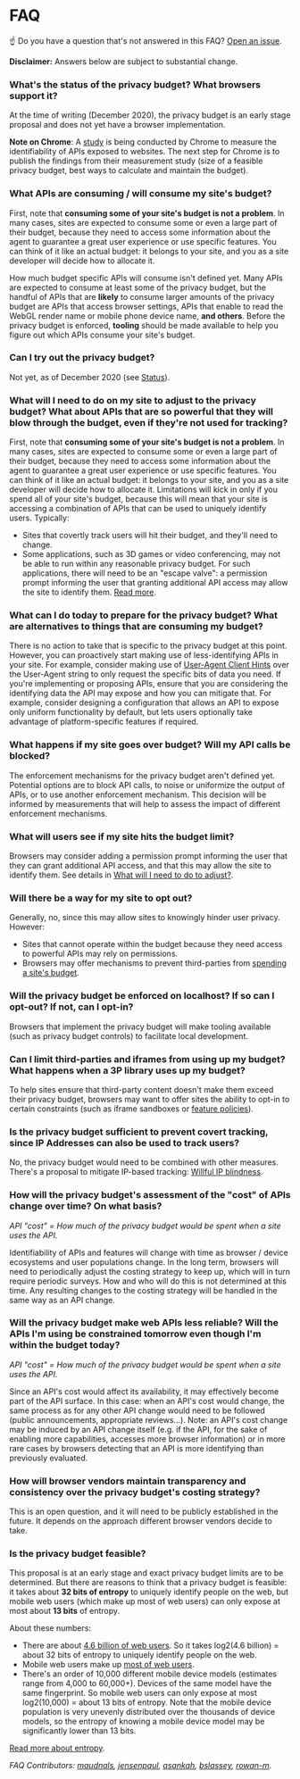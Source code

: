 # FAQ

☝️ Do you have a question that's not answered in this FAQ? [Open an
issue](https://github.com/bslassey/privacy-budget/issues).

**Disclaimer:** Answers below are subject to substantial change.

### What's the status of the privacy budget? What browsers support it?

At the time of writing (December 2020), the privacy budget is an early stage proposal and does not
yet have a browser implementation.

**Note on Chrome**: A [study](https://github.com/bslassey/privacy-budget#how-to-get-there) is being
conducted by Chrome to measure the identifiability of APIs exposed to websites. The next step for
Chrome is to publish the findings from their measurement study (size of a feasible privacy budget,
best ways to calculate and maintain the budget).

### What APIs are consuming / will consume my site's budget?

First, note that **consuming some of your site's budget is not a problem**. In many cases, sites are
expected to consume some or even a large part of their budget, because they need to access some
information about the agent to guarantee a great user experience or use specific features. You can
think of it like an actual budget: it belongs to your site, and you as a site developer will decide
how to allocate it.

How much budget specific APIs will consume isn't defined yet. Many APIs are expected to consume at
least some of the privacy budget, but the handful of APIs that are **likely** to consume larger
amounts of the privacy budget are APIs that access browser settings, APIs that enable to read the
WebGL render name or mobile phone device name, **and others**. Before the privacy budget is
enforced, **tooling** should be made available to help you figure out which APIs consume your site's
budget.

### Can I try out the privacy budget?

Not yet, as of December 2020 (see
[Status](#whats-the-status-of-the-privacy-budget-what-browsers-support-it)).

### What will I need to do on my site to adjust to the privacy budget? What about APIs that are so powerful that they will blow through the budget, even if they're not used for tracking?

First, note that **consuming some of your site's budget is not a problem**. In many cases, sites are
expected to consume some or even a large part of their budget, because they need to access some
information about the agent to guarantee a great user experience or use specific features. You can
think of it like an actual budget: it belongs to your site, and you as a site developer will decide
how to allocate it. Limitations will kick in only if you spend all of your site's budget, because
this will mean that your site is accessing a combination of APIs that can be used to uniquely
identify users. Typically:

- Sites that covertly track users will hit their budget, and they'll need to change.
- Some applications, such as 3D games or video conferencing, may not be able to run within any
  reasonable privacy budget. For such applications, there will need to be an "escape valve": a
  permission prompt informing the user that granting additional API access may allow the site to
  identify them. [Read more](https://github.com/bslassey/privacy-budget#exceptions).

### What can I do today to prepare for the privacy budget? What are alternatives to things that are consuming my budget?

There is no action to take that is specific to the privacy budget at this point. However, you can
proactively start making use of less-identifying APIs in your site. For example, consider making use
of [User-Agent Client Hints](https://web.dev/user-agent-client-hints/) over the User-Agent string to
only request the specific bits of data you need. If you're implementing or proposing APIs, ensure
that you are considering the identifying data the API may expose and how you can mitigate that. For
example, consider designing a configuration that allows an API to expose only uniform functionality
by default, but lets users optionally take advantage of platform-specific features if required.

### What happens if my site goes over budget? Will my API calls be blocked?

The enforcement mechanisms for the privacy budget aren't defined yet. Potential options are to block
API calls, to noise or uniformize the output of APIs, or to use another enforcement mechanism. This
decision will be informed by measurements that will help to assess the impact of different
enforcement mechanisms.

### What will users see if my site hits the budget limit?

Browsers may consider adding a permission prompt informing the user that they can grant additional
API access, and that this may allow the site to identify them. See details in [What will I need to
do to
adjust?](#what-will-i-need-to-do-on-my-site-to-adjust-to-the-privacy-budget-what-about-apis-that-are-so-powerful-that-they-will-blow-through-the-budget-even-if-theyre-not-used-for-tracking).

### Will there be a way for my site to opt out?

Generally, no, since this may allow sites to knowingly hinder user privacy. However:

- Sites that cannot operate within the budget because they need access to powerful APIs may rely on
  permissions.
- Browsers may offer mechanisms to prevent third-parties from [spending a site's
  budget](#can-i-limit-third-parties-and-iframes-from-using-up-my-budget-what-happens-when-a-3p-library-uses-up-my-budget).

### Will the privacy budget be enforced on localhost? If so can I opt-out? If not, can I opt-in?

Browsers that implement the privacy budget will make tooling available (such as privacy budget
controls) to facilitate local development.

### Can I limit third-parties and iframes from using up my budget? What happens when a 3P library uses up my budget?

To help sites ensure that third-party content doesn't make them exceed their privacy budget,
browsers may want to offer sites the ability to opt-in to certain constraints (such as iframe
sandboxes or [feature
policies](https://developer.mozilla.org/en-US/docs/Web/HTTP/Headers/Feature-Policy)).

### Is the privacy budget sufficient to prevent covert tracking, since IP Addresses can also be used to track users?

No, the privacy budget would need to be combined with other measures. There's a proposal to mitigate
IP-based tracking: [Willful IP blindness](https://github.com/bslassey/ip-blindness).

### How will the privacy budget's assessment of the "cost" of APIs change over time? On what basis?

_API "cost" = How much of the privacy budget would be spent when a site uses the API._

Identifiability of APIs and features will change with time as browser / device ecosystems and user
populations change. In the long term, browsers will need to periodically adjust the costing strategy
to keep up, which will in turn require periodic surveys. How and who will do this is not determined
at this time. Any resulting changes to the costing strategy will be handled in the same way as an
API change.

### Will the privacy budget make web APIs less reliable? Will the APIs I'm using be constrained tomorrow even though I'm within the budget today?

_API "cost" = How much of the privacy budget would be spent when a site uses the API._

Since an API's cost would affect its availability, it may effectively become part of the API
surface. In this case: when an API's cost would change, the same process as for any other API change
would need to be followed (public announcements, appropriate reviews...). Note: an API's cost change
may be induced by an API change itself (e.g. if the API, for the sake of enabling more capabilities,
accesses more browser information) or in more rare cases by browsers detecting that an API is more
identifying than previously evaluated.

### How will browser vendors maintain transparency and consistency over the privacy budget's costing strategy?

This is an open question, and it will need to be publicly established in the future. It depends on
the approach different browser vendors decide to take.

### Is the privacy budget feasible?

This proposal is at an early stage and exact privacy budget limits are to be determined. But there
are reasons to think that a privacy budget is feasible: it takes about **32 bits of entropy** to
uniquely identify people on the web, but mobile web users (which make up most of web users) can only
expose at most about **13 bits** of entropy.

About these numbers:

- There are about [4.6 billion of web
  users](https://www.statista.com/statistics/617136/digital-population-worldwide/). So it takes
  log2(4.6 billion) = about 32 bits of entropy to uniquely identify people on the web.
- Mobile web users make up [most of web
  users](https://gs.statcounter.com/platform-market-share/desktop-mobile-tablet/).
- There's an order of 10,000 different mobile device models (estimates range from 4,000 to 60,000+).
  Devices of the same model have the same fingerprint. So mobile web users can only expose at most
  log2(10,000) = about 13 bits of entropy. Note that the mobile device population is very unevenly
  distributed over the thousands of device models, so the entropy of knowing a mobile device model
  may be significantly lower than 13 bits.

[Read more about
entropy](https://www.eff.org/deeplinks/2010/01/primer-information-theory-and-privacy).

_FAQ Contributors: [maudnals](https://github.com/maudnals), [jensenpaul](https://github.com/JensenPaul), [asankah](https://github.com/asankah), [bslassey](https://github.com/bslassey/privacy-budget), [rowan-m](https://github.com/rowan-m)._
